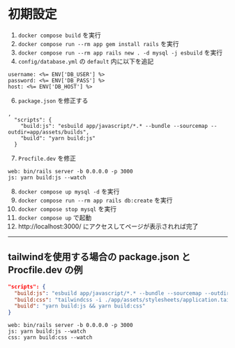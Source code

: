 # 初期設定
1. `docker compose build` を実行
2. `docker compose run --rm app gem install rails` を実行
3. `docker compose run --rm app rails new . -d mysql -j esbuild` を実行
4. `config/database.yml` の `default` 内に以下を追記
```
username: <%= ENV['DB_USER'] %>
password: <%= ENV['DB_PASS'] %>
host: <%= ENV['DB_HOST'] %>
```
6. `package.json` を修正する
```
,
  "scripts": {
    "build:js": "esbuild app/javascript/*.* --bundle --sourcemap --outdir=app/assets/builds",
    "build": "yarn build:js"
  }
```
7. `Procfile.dev` を修正
```
web: bin/rails server -b 0.0.0.0 -p 3000
js: yarn build:js --watch
```
8. `docker compose up mysql -d` を実行
9. `docker compose run --rm app rails db:create` を実行
10. `docker compose stop mysql` を実行
11. `docker compose up` で起動
12. http://localhost:3000/ にアクセスしてページが表示されれば完了


---


## tailwindを使用する場合の package.json と Procfile.dev の例
```json:package.json
"scripts": {
  "build:js": "esbuild app/javascript/*.* --bundle --sourcemap --outdir=app/assets/builds",
  "build:css": "tailwindcss -i ./app/assets/stylesheets/application.tailwind.css -o ./app/assets/builds/application.css",
  "build": "yarn build:js && yarn build:css"
}
```

```Procfile.dev
web: bin/rails server -b 0.0.0.0 -p 3000
js: yarn build:js --watch
css: yarn build:css --watch
```
